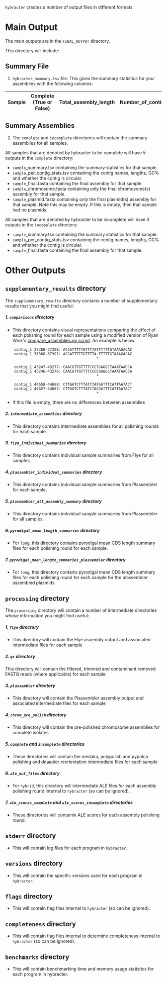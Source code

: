 `hybracter` creates a number of output files in different formats.

# Main Output

The main outputs are in the `FINAL_OUTPUT` directory.

This directory will include:

## Summary File

1. `hybracter_summary.tsv` file. This gives the summary statistics for your assemblies with the following columns:

|Sample |Complete (True or False) | Total_assembly_length |	Number_of_contigs |	Most_accurate_polishing_round |	Longest_contig_length | Longest_contig_coverage|	Number_circular_plasmids |
|--------|-----------------------|-------------------------|-------------------|--------|--|--|--|


## Summary Assemblies

2. The `complete` and `incomplete` directories will contain the summary assemblies for all samples.

All samples that are denoted by hybracter to be complete will have 5 outputs in the `complete` directory:

   * `sample`_summary.tsv containing the summary statistics for that sample.
   * `sample`_per_contig_stats.tsv containing the contig names, lengths, GC% and whether the contig is circular.
   * `sample`_final.fasta containing the final assembly for that sample.
   * `sample`_chromosome.fasta containing only the final chromosome(s) assembly for that sample.
   * `sample`_plasmid.fasta containing only the final plasmid(s) assembly for that sample. Note this may be empty. If this is empty, then that sample had no plasmids. 

All samples that are denoted by hybracter to be incomplete will have 3 outputs in the `incomplete` directory:

   * `sample`_summary.tsv containing the summary statistics for that sample.
   * `sample`_per_contig_stats.tsv containing the contig names, lengths, GC% and whether the contig is circular.
   * `sample`_final.fasta containing the final assembly for that sample.

# Other Outputs

## `supplementary_results` directory

The `supplementary_results` directory contains a number of supplementary results that you might find useful:

##### 1. `comparisons` directory

* This directory contains visual representations comparing the effect of each polishing round for each sample using a modified version of Ryan Wick's [compare_assemblies.py script](https://github.com/rrwick/Perfect-bacterial-genome-tutorial/blob/main/scripts/compare_assemblies.py). An example is below 

```
    contig_1 37368-37398: ACCATTTTTGTTTTATTTTTTGTAAAGACAC
    contig_1 37368-37397: ACCATTTTTGTTTTA-TTTTTGTAAAGACAC
                                         *              

    contig_1 43247-43277: CAACGTTGTTTTCCCTGAGCCTAAATAACCA
    contig_1 43246-43276: CAACGTTGTTTTCCCCGAGCCTAAATAACCA
                                         *              

    contig_1 44658-44688: CTTGATCTTTATCTATGATTTCATTAATACT
    contig_1 44657-44687: CTTGATCTTTATCTACGATTTCATTAATACT
                                         *              
```

* If this file is empty, there are no differences between assemblies

##### 2. `intermediate_assemblies` directory

* This directory contains intermediate assemblies for all polishing rounds for each sample.

##### 3. `flye_individual_summaries` directory

* This directory contains individual sample summaries from Flye for all samples.

##### 4. `plassembler_individual_summaries` directory

* This directory contains individual sample summaries from Plassembler for each sample.

##### 5. `plassembler_all_assembly_summary` directory

* This directory contains individual sample summaries from Plassembler for all samples.

##### 6. `pyrodigal_mean_length_summaries` directory

*  For `long`, this directory contains pyrodigal mean CDS length summary files for each polishing round for each sample.

##### 7. `pyrodigal_mean_length_summaries_plassembler` directory

*  For `long`, this directory contains pyrodigal mean CDS length summary files for each polishing round for each sample for the plassembler assembled plasmids.

## `processing` directory

The `processing` directory will contain a number of intermediate directories whose information you might find useful:

##### 1. `flye` directory

* This directory will contain the Flye assembly output and associated intermediate files for each sample

##### 2. `qc` directory

 This directory will contain the filtered, trimmed and contaminant removed FASTQ reads (where applicable) for each sample

##### 3. `plassembler` directory

* This directory will contain the Plassembler assembly output and associated intermediate files for each sample

##### 4. `chrom_pre_polish` directory

  * This directory will contain the pre-polished chromosome assemblies for complete isolates

##### 5. `complete` and `incomplete` directories

  * These directories will contain the medaka, polypolish and pypolca polishing and dnaapler reorientation intermediate files for each sample

##### 6. `ale_out_files` directory

  * For `hybrid`, this directory will intermediate ALE files for each assembly polishing round internal to `hybracter` (so can be ignored).

##### 7. `ale_scores_complete` and `ale_scores_incomplete`  directories

  *  These directories will containin ALE scores for each assembly polishing round.

## `stderr` directory

* This will contain log files for each program in `hybracter`.

## `versions` directory

* This will contain the specific versions used for each program in `hybracter`.

## `flags` directory

* This will contain flag files internal to `hybracter` (so can be ignored).

## `completeness` directory

* This will contain flag files internal to determine completeness internal to `hybracter` (so can be ignored).

## `benchmarks` directory

* This will contain benchmarking time and memory usage statistics for each program in hybracter.


